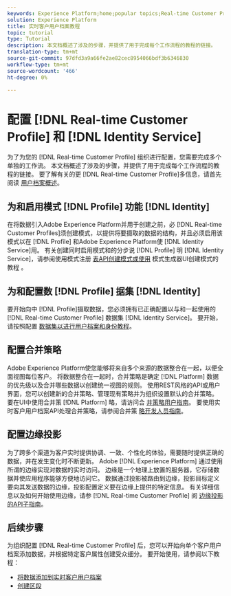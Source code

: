 ```yaml
---
keywords: Experience Platform;home;popular topics;Real-time Customer Profile;Identity Service;
solution: Experience Platform
title: 实时客户用户档案教程
topic: tutorial
type: Tutorial
description: 本文档概述了涉及的步骤，并提供了用于完成每个工作流程的教程的链接。
translation-type: tm+mt
source-git-commit: 97dfd3a9a66fe2ae82cec8954066bdf3b6346830
workflow-type: tm+mt
source-wordcount: '466'
ht-degree: 0%

---
```



# 配置 [!DNL Real-time Customer Profile] 和 [!DNL Identity Service]

为了为您的 [!DNL Real-time Customer Profile] 组织进行配置，您需要完成多个单独的工作流。 本文档概述了涉及的步骤，并提供了用于完成每个工作流程的教程的链接。 要了解有关的更 [!DNL Real-time Customer Profile]多信息，请首先阅读 [用户档案概述](../profile/home.md)。

## 为和启用模式 [!DNL Profile] 功能 [!DNL Identity]

在将数据引入Adobe Experience Platform并用于创建之前，必 [!DNL Real-time Customer Profiles]须创建模式，以提供将要摄取的数据的结构，并且必须启用该模式以在 [!DNL Profile] 和Adobe Experience Platform使 [!DNL Identity Service]用。 有关创建同时启用模式和的分步说 [!DNL Profile] 明 [!DNL Identity Service]，请参阅使用模式注册 [表API创建模式或使用](../xdm/tutorials/create-schema-api.md) 模式生成器UI创建模式的教程 [](../xdm/tutorials/create-schema-ui.md)。

## 为和配置数 [!DNL Profile] 据集 [!DNL Identity]

要开始向中 [!DNL Profile]摄取数据，您必须拥有已正确配置以与和一起使用的 [!DNL Real-time Customer Profile] 数据集 [!DNL Identity Service]。 要开始，请按照配置 [数据集以进行用户档案和身份教程](../profile/tutorials/dataset-configuration.md)。

## 配置合并策略

Adobe Experience Platform使您能够将来自多个来源的数据整合在一起，以便全面视图每位客户。 将数据整合在一起时，合并策略是确定 [!DNL Platform] 数据的优先级以及合并哪些数据以创建统一视图的规则。 使用REST风格的API或用户界面，您可以创建新的合并策略、管理现有策略并为组织设置默认的合并策略。 要在UI中使用合并策 [!DNL Platform] 略，请访问合 [并策略用户指南](../profile/ui/merge-policies.md)。 要使用实时客户用户档案API处理合并策略，请参阅合并策 [略开发人员指南](../profile/api/merge-policies.md)。

## 配置边缘投影

为了跨多个渠道为客户实时提供协调、一致、个性化的体验，需要随时提供正确的数据，并在发生变化时不断更新。 Adobe [!DNL Experience Platform] 通过使用所谓的边缘实现对数据的实时访问。 边缘是一个地理上放置的服务器，它存储数据并使应用程序能够方便地访问它。 数据通过投影被路由到边缘，投影目标定义要向其发送数据的边缘，投影配置定义要在边缘上提供的特定信息。 有关详细信息以及如何开始使用边缘，请参 [!DNL Real-time Customer Profile] 阅 [边缘投影的API子指南](../profile/api/edge-projections.md)。

## 后续步骤

为组织配置 [!DNL Real-time Customer Profile] 后，您可以开始向单个客户用户档案添加数据，并根据特定客户属性创建受众细分。 要开始使用，请参阅以下教程：

* [将数据添加到实时客户用户档案](../profile/tutorials/add-profile-data.md)
* [创建区段](../segmentation/tutorials/create-a-segment.md)